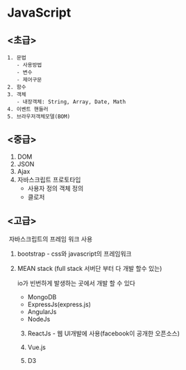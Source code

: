# JavaScript

## <초급>

    1. 문법
       - 사용방법
       - 변수
       - 제어구문
    2. 함수
    3. 객체
       - 내장객체: String, Array, Date, Math
    4. 이벤트 핸들러
    5. 브라우저객체모델(BOM)

## <중급>

1. DOM
2. JSON
3. Ajax
4. 자바스크립트 프로토타입
   - 사용자 정의 객체 정의
   - 클로저

## <고급>

​	자바스크립트의 프레임 워크 사용

 1. bootstrap - css와 javascript의 프레임워크

 2. MEAN stack (full stack 서버단 부터 다 개발 할수 있는)

     io가 빈번하게 발생하는 곳에서 개발 할 수 있다

    - MongoDB
    - ExpressJs(express.js)
    - AngularJs
    - NodeJs

	3.  ReactJs - 웹 UI개발에 사용(facebook이 공개한 오픈소스)

	4.  Vue.js

	5.  D3

​		